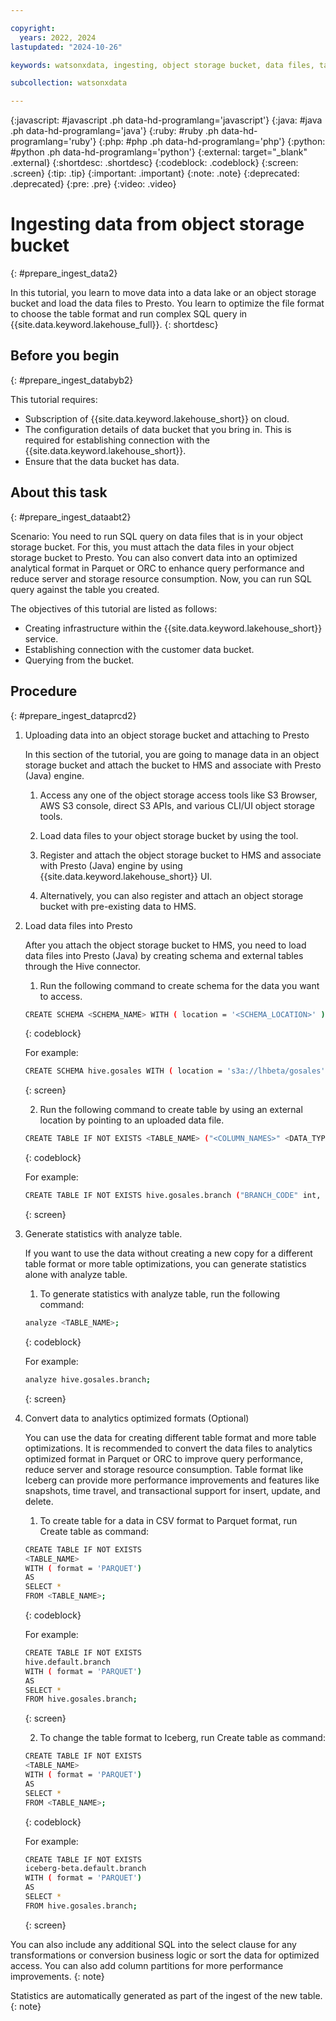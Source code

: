 ```yaml
---

copyright:
  years: 2022, 2024
lastupdated: "2024-10-26"

keywords: watsonxdata, ingesting, object storage bucket, data files, table format. SQL query

subcollection: watsonxdata

---
```


{:javascript: #javascript .ph data-hd-programlang='javascript'}
{:java: #java .ph data-hd-programlang='java'}
{:ruby: #ruby .ph data-hd-programlang='ruby'}
{:php: #php .ph data-hd-programlang='php'}
{:python: #python .ph data-hd-programlang='python'}
{:external: target="_blank" .external}
{:shortdesc: .shortdesc}
{:codeblock: .codeblock}
{:screen: .screen}
{:tip: .tip}
{:important: .important}
{:note: .note}
{:deprecated: .deprecated}
{:pre: .pre}
{:video: .video}

# Ingesting data from object storage bucket
{: #prepare_ingest_data2}

In this tutorial, you learn to move data into a data lake or an object storage bucket and load the data files to Presto. You learn to optimize the file format to choose the table format and run complex SQL query in {{site.data.keyword.lakehouse_full}}.
{: shortdesc}

## Before you begin
{: #prepare_ingest_databyb2}

This tutorial requires:

- Subscription of {{site.data.keyword.lakehouse_short}} on cloud.
- The configuration details of data bucket that you bring in. This is required for establishing connection with the {{site.data.keyword.lakehouse_short}}.
- Ensure that the data bucket has data.

## About this task
{: #prepare_ingest_dataabt2}

Scenario: You need to run SQL query on data files that is in your object storage bucket. For this, you must attach the data files in your object storage bucket to Presto. You can also convert data into an optimized analytical format in Parquet or ORC to enhance query performance and reduce server and storage resource consumption. Now, you can run SQL query against the table you created.

The objectives of this tutorial are listed as follows:

- Creating infrastructure within the {{site.data.keyword.lakehouse_short}} service.
- Establishing connection with the customer data bucket.
- Querying from the bucket.

## Procedure
{: #prepare_ingest_dataprcd2}

1. Uploading data into an object storage bucket and attaching to Presto

   In this section of the tutorial, you are going to manage data in an object storage bucket and attach the bucket to HMS and associate with Presto (Java) engine.

   1. Access any one of the object storage access tools like S3 Browser, AWS S3 console, direct S3 APIs, and various CLI/UI object storage tools.

   2. Load data files to your object storage bucket by using the tool.

   3. Register and attach the object storage bucket to HMS and associate with Presto (Java) engine by using {{site.data.keyword.lakehouse_short}} UI.

   4. Alternatively, you can also register and attach an object storage bucket with pre-existing data to HMS.

2. Load data files into Presto

   After you attach the object storage bucket to HMS, you need to load data files into Presto (Java) by creating schema and external tables through the Hive connector.

   1. Run the following command to create schema for the data you want to access.

   ```bash
   CREATE SCHEMA <SCHEMA_NAME> WITH ( location = '<SCHEMA_LOCATION>' );
   ```
   {: codeblock}

   For example:

   ```bash
   CREATE SCHEMA hive.gosales WITH ( location = 's3a://lhbeta/gosales' );
   ```
   {: screen}

   2. Run the following command to create table by using an external location by pointing to an uploaded data file.

   ```bash
   CREATE TABLE IF NOT EXISTS <TABLE_NAME> ("<COLUMN_NAMES>" <DATA_TYPE>) WITH ( format = '<DATA_FORMAT>', external_location = '<DATA_FILE_LOCATION>' );
   ```
   {: codeblock}

   For example:

   ```bash
   CREATE TABLE IF NOT EXISTS hive.gosales.branch ("BRANCH_CODE" int, "ADDRESS1" varchar, "ADDRESS1_MB" varchar, "ADDRESS2" varchar, "ADDRESS2_MB" varchar, "CITY" varchar, "CITY_MB" varchar, "PROV_STATE" varchar, "PROV_STATE_MB" varchar, "POSTAL_ZONE" varchar, "COUNTRY_CODE" int, "ORGANIZATION_CODE" varchar, "WAREHOUSE_BRANCH_CODE" int) WITH ( format = 'CSV', external_location = 's3a://lhbeta/gosales/branch' );
   ```
   {: screen}

3. Generate statistics with analyze table.

   If you want to use the data without creating a new copy for a different table format or more table optimizations, you can generate statistics alone with analyze table.

   1. To generate statistics with analyze table, run the following command:

   ```bash
   analyze <TABLE_NAME>;
   ```
   {: codeblock}

   For example:

   ```bash
   analyze hive.gosales.branch;
   ```
   {: screen}

4. Convert data to analytics optimized formats (Optional)

   You can use the data for creating different table format and more table optimizations. It is recommended to convert the data files to analytics optimized format in Parquet or ORC to improve query performance, reduce server and storage resource consumption. Table format like Iceberg can provide more performance improvements and features like snapshots, time travel, and transactional support for insert, update, and delete.

   1. To create table for a data in CSV format to Parquet format, run Create table as command:

   ```bash
   CREATE TABLE IF NOT EXISTS
   <TABLE_NAME>
   WITH ( format = 'PARQUET')
   AS
   SELECT *
   FROM <TABLE_NAME>;
   ```
   {: codeblock}

   For example:

   ```bash
   CREATE TABLE IF NOT EXISTS
   hive.default.branch
   WITH ( format = 'PARQUET')
   AS
   SELECT *
   FROM hive.gosales.branch;
   ```
   {: screen}

   2. To change the table format to Iceberg, run Create table as command:

   ```bash
   CREATE TABLE IF NOT EXISTS
   <TABLE_NAME>
   WITH ( format = 'PARQUET')
   AS
   SELECT *
   FROM <TABLE_NAME>;
   ```
   {: codeblock}

   For example:

   ```bash
   CREATE TABLE IF NOT EXISTS
   iceberg-beta.default.branch
   WITH ( format = 'PARQUET')
   AS
   SELECT *
   FROM hive.gosales.branch;
   ```
   {: screen}

You can also include any additional SQL into the select clause for any transformations or conversion business logic or sort the data for optimized access. You can also add column partitions for more performance improvements.
{: note}

Statistics are automatically generated as part of the ingest of the new table.
{: note}
